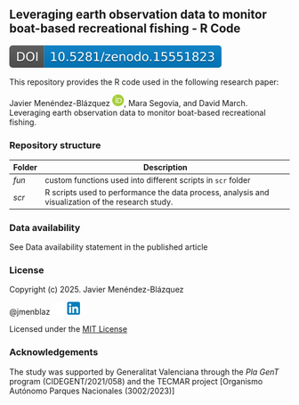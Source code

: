 ## Leveraging earth observation data to monitor boat-based recreational fishing - R Code

![](images/zenodo.15551823-1.svg)

This repository provides the R code used in the following research paper:

Javier Menéndez-Blázquez <a href="https://orcid.org/0000-0002-1882-7896"><img src="images/orcid.svg" alt="ORCID logo" width="21"/></a>, Mara Segovia, and David March. Leveraging earth observation data to monitor boat-based recreational fishing.

### Repository structure

| Folder | Description |
|------------------------------------|------------------------------------|
| *fun* | custom functions used into different scripts in `scr` folder |
| *scr* | R scripts used to performance the data process, analysis and visualization of the research study. |

### Data availability

See Data availability statement in the published article

### License

Copyright (c) 2025. Javier Menéndez-Blázquez

@jmenblaz <a href="https://github.com/jmenblaz"><img src="images/github-mark-white.svg" alt="GitHub logo" width="23"/></a> <a href="https://www.linkedin.com/in/jmenendezblazquez/"><img src="images/linkedin_short.svg" alt="Linkedin logo" width="23"/></a>

Licensed under the [MIT License](https://github.com/SpatialMarine/raor_sat_monitoring_sml/blob/main/LICENSE)

### Acknowledgements

The study was supported by Generalitat Valenciana through the *Pla GenT* program (CIDEGENT/2021/058) and the TECMAR project [Organismo Autónomo Parques Nacionales (3002/2023)]

